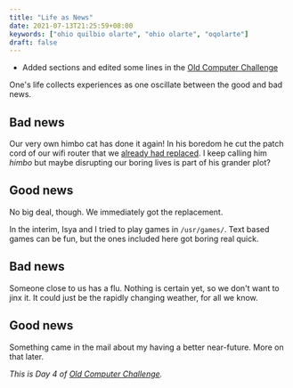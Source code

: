 ```yaml
---
title: "Life as News"
date: 2021-07-13T21:25:59+08:00
keywords: ["ohio quilbio olarte", "ohio olarte", "oqolarte"]
draft: false
---
```

- Added sections and edited some lines in the [Old Computer Challenge](/old-computer)

One's life collects experiences as one oscillate between the good and bad news.

## Bad news

Our very own himbo cat has done it again!
In his boredom he cut the patch cord of our wifi router that we [already had replaced](/simplex).
I keep calling him *himbo*
but maybe disrupting our boring lives is part of his grander plot?

## Good news

No big deal, though.
We immediately got the replacement.

In the interim, Isya and I tried to play games in `/usr/games/`.
Text based games can be fun, but the ones included here got boring real quick.

## Bad news

Someone close to us has a flu.
Nothing is certain yet, so we don't want to jinx it.
It could just be the rapidly changing weather, for all we know.

## Good news

Something came in the mail about my having a better near-future.
More on that later.

*This is Day 4 of [Old Computer Challenge](/old-computer).*
